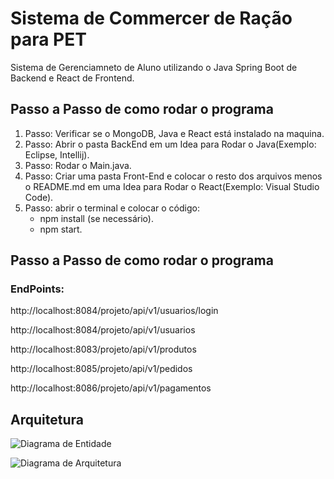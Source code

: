 # Sistema de Commercer de Ração para PET
 Sistema de Gerenciamneto de Aluno utilizando o Java Spring Boot de Backend e React de Frontend.  

## Passo a Passo de como rodar o programa
 1. Passo: Verificar se o MongoDB, Java e React está instalado na maquina.  
 2. Passo: Abrir o pasta BackEnd em um Idea para Rodar o Java(Exemplo: Eclipse, Intellij).  
 3. Passo: Rodar o Main.java.  
 4. Passo: Criar uma pasta Front-End e colocar o resto dos arquivos menos o README.md em uma Idea para Rodar o React(Exemplo: Visual Studio Code).    
 5. Passo: abrir o terminal e colocar o código:  
    - npm install (se necessário).  
    - npm start.  

## Passo a Passo de como rodar o programa

### EndPoints:

http://localhost:8084/projeto/api/v1/usuarios/login

http://localhost:8084/projeto/api/v1/usuarios

http://localhost:8083/projeto/api/v1/produtos

http://localhost:8085/projeto/api/v1/pedidos

http://localhost:8086/projeto/api/v1/pagamentos

## Arquitetura

![Diagrama de Entidade](https://github.com/user-attachments/assets/c4f73597-9ca1-4e9f-bde7-e70b87dc2716)


![Diagrama de Arquitetura](https://github.com/user-attachments/assets/ae4612c5-01ad-4718-9175-2017f28b37c5)
